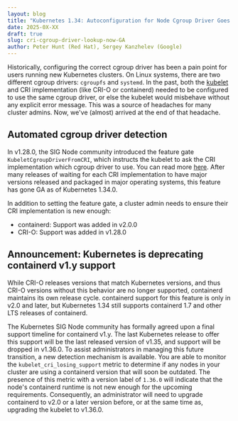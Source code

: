 ```yaml
---
layout: blog
title: "Kubernetes 1.34: Autoconfiguration for Node Cgroup Driver Goes GA"
date: 2025-0X-XX
draft: true
slug: cri-cgroup-driver-lookup-now-GA
author: Peter Hunt (Red Hat), Sergey Kanzhelev (Google)
---
```


Historically, configuring the correct cgroup driver has been a pain point for users running new
Kubernetes clusters. On Linux systems, there are two different cgroup drivers:
`cgroupfs` and `systemd`. In the past, both the [kubelet](/docs/reference/command-line-tools-reference/kubelet/)
and CRI implementation (like CRI-O or containerd) needed to be configured to use
the same cgroup driver, or else the kubelet would misbehave without any explicit
error message. This was a source of headaches for many cluster admins. Now, we've
(almost) arrived at the end of that headache.

## Automated cgroup driver detection

In v1.28.0, the SIG Node community introduced the feature gate
`KubeletCgroupDriverFromCRI`, which instructs the kubelet to ask the CRI
implementation which cgroup driver to use. You can read more [here](/blog/2024/08/21/cri-cgroup-driver-lookup-now-beta/).
After many releases of waiting for each CRI implementation to have major versions released
and packaged in major operating systems, this feature has gone GA as of Kubernetes 1.34.0.

In addition to setting the feature gate, a cluster admin needs to ensure their
CRI implementation is new enough:

- containerd: Support was added in v2.0.0
- CRI-O: Support was added in v1.28.0

## Announcement: Kubernetes is deprecating containerd v1.y support

While CRI-O releases versions that match Kubernetes versions, and thus CRI-O
versions without this behavior are no longer supported, containerd maintains its
own release cycle. containerd support for this feature is only in v2.0 and
later, but Kubernetes 1.34 still supports containerd 1.7 and other LTS releases
of containerd.

The Kubernetes SIG Node community has formally agreed upon a final support
timeline for containerd v1.y. The last Kubernetes release to offer this support
will be the last released version of v1.35, and support will be dropped in
v1.36.0. To assist administrators in managing this future transition,
a new detection mechanism is available. You are able to monitor
the `kubelet_cri_losing_support` metric to determine if any nodes in your cluster
are using a containerd version that will soon be outdated. The presence of
this metric with a version label of `1.36.0` will indicate that the node's containerd
runtime is not new enough for the upcoming requirements. Consequently, an
administrator will need to upgrade containerd to v2.0 or a later version before,
or at the same time as, upgrading the kubelet to v1.36.0.